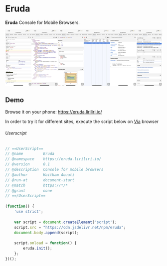 # Eruda
**Eruda** Console for Mobile Browsers.

![eruda](https://raw.githubusercontent.com/haithamaouati/Eruda/main/eruda.jpeg)

## Demo 
Browse it on your phone: https://eruda.liriliri.io/

In order to try it for different sites, execute the script below on [Via](https://viayoo.com/en/) browser

###### Userscript
```javascript
// ==UserScript==
// @name         Eruda
// @namespace    https://eruda.liriliri.io/
// @version      0.1
// @description  Console for mobile browsers
// @author       Haitham Aouati
// @run-at       document-start
// @match        https://*/*
// @grant        none
// ==/UserScript==

(function() {
    'use strict';

    var script = document.createElement('script');
    script.src = "https://cdn.jsdelivr.net/npm/eruda";
    document.body.append(script);
    
    script.onload = function() {
        eruda.init();
    };
})();
```
